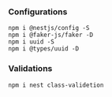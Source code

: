 ### Configurations
```
npm i @nestjs/config -S
npm i @faker-js/faker -D
npm i uuid -S
npm i @types/uuid -D
```
### Validations
```
npm i nest class-validetion
```
